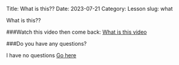 Title: What is this??
Date: 2023-07-21
 Category: Lesson
slug: what

What is this??

###Watch this video then come back: [What is this video](https://youtu.be/guHNT6lAa5I)

###Do you have any questions?

I have no questions    [Go here](done.html)

